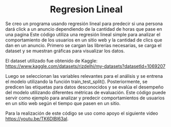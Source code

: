 <h1 align="center"> Regresion Lineal </h1>
Se creo un programa usando regresión lineal para predecir si una persona dará click a un anuncio dependiendo de la cantidad de horas que pase en una pagina
Este código utiliza una regresión lineal simple para analizar el comportamiento de los usuarios en un sitio web y la cantidad de clics que dan en un anuncio.
Primero se cargan las librerías necesarias, se carga el dataset y se muestran gráficas para visualizar los datos.

El dataset utilizado fue obtenido de Kaggle: https://www.kaggle.com/datasets/rizdelhi/my-datasets?datasetId=1069207

Luego se seleccionan las variables relevantes para el análisis y se entrena el modelo utilizando la función train_test_split(). Posteriormente, se predicen las etiquetas
para datos desconocidos y se evalúa el desempeño del modelo utilizando diferentes métricas de evaluación. Este código puede servir como ejemplo para analizar y
predecir comportamientos de usuarios en un sitio web según el tiempo que pasen en un sitio. 

Para la realización de este código se uso como apoyo el siguiente video https://youtu.be/TK6DlBl63aI.
